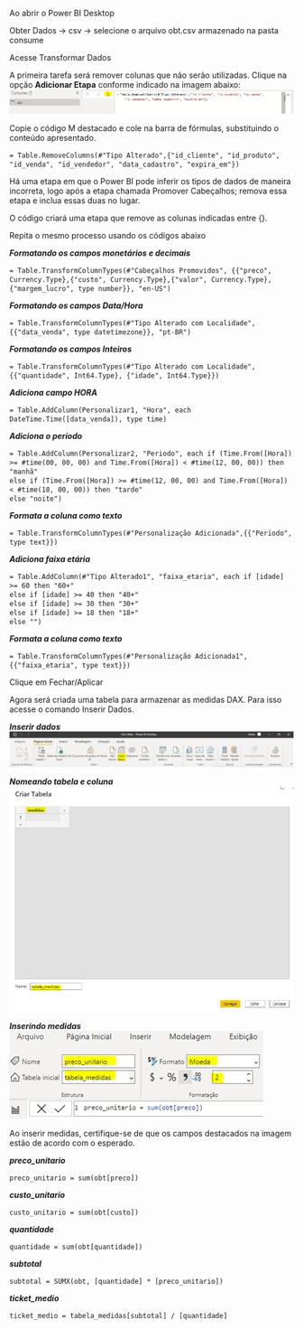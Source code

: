 

Ao abrir o Power BI Desktop

Obter Dados -> csv -> selecione o arquivo obt.csv armazenado na pasta consume

Acesse Transformar Dados

A primeira tarefa será remover colunas que não serão utilizadas. Clique na opção **Adicionar Etapa** conforme indicado na imagem abaixo:
![alt text](imagens/image.png)

Copie o código M destacado e cole na barra de fórmulas, substituindo o conteúdo apresentado.

```
= Table.RemoveColumns(#"Tipo Alterado",{"id_cliente", "id_produto", "id_venda", "id_vendedor", "data_cadastro", "expira_em"})
```
Há uma etapa em que o Power BI pode inferir os tipos de dados de maneira incorreta, logo após a etapa chamada Promover Cabeçalhos; remova essa etapa e inclua essas duas no lugar.

O código criará uma etapa que remove as colunas indicadas entre {}.

Repita o mesmo processo usando os códigos abaixo <br>

***Formatando os campos monetários e decimais***
```
= Table.TransformColumnTypes(#"Cabeçalhos Promovidos", {{"preco", Currency.Type},{"custo", Currency.Type},{"valor", Currency.Type}, {"margem_lucro", type number}}, "en-US")
```

***Formatando os campos Data/Hora***
```
= Table.TransformColumnTypes(#"Tipo Alterado com Localidade", {{"data_venda", type datetimezone}}, "pt-BR")
```

***Formatando os campos  Inteiros***
```
= Table.TransformColumnTypes(#"Tipo Alterado com Localidade",{{"quantidade", Int64.Type}, {"idade", Int64.Type}})
```

***Adiciona campo HORA***
```
= Table.AddColumn(Personalizar1, "Hora", each DateTime.Time([data_venda]), type time)
```

***Adiciona o período***
```
= Table.AddColumn(Personalizar2, "Periodo", each if (Time.From([Hora]) >= #time(00, 00, 00) and Time.From([Hora]) < #time(12, 00, 00)) then "manhã"
else if (Time.From([Hora]) >= #time(12, 00, 00) and Time.From([Hora]) < #time(18, 00, 00)) then "tarde"
else "noite")
```

***Formata a coluna como texto***
```
= Table.TransformColumnTypes(#"Personalização Adicionada",{{"Periodo", type text}})
```

***Adiciona faixa etária***
```
= Table.AddColumn(#"Tipo Alterado1", "faixa_etaria", each if [idade] >= 60 then "60+" 
else if [idade] >= 40 then "40+" 
else if [idade] >= 30 then "30+" 
else if [idade] >= 18 then "18+" 
else "")
```

***Formata a coluna como texto***
```
= Table.TransformColumnTypes(#"Personalização Adicionada1",{{"faixa_etaria", type text}})
```

Clique em Fechar/Aplicar

Agora será criada uma tabela para armazenar as medidas DAX. Para isso acesse o comando Inserir Dados. <br>

***Inserir dados***
![alt text](image.png)

***Nomeando tabela e coluna*** <br>
![alt text](image-1.png)

***Inserindo medidas***
![alt text](image-2.png) <br>

Ao inserir medidas, certifique-se de que os campos destacados na imagem estão de acordo com o esperado.

***preco_unitario***
```
preco_unitario = sum(obt[preco])
```

***custo_unitario***
```
custo_unitario = sum(obt[custo])
```

***quantidade***
```
quantidade = sum(obt[quantidade])
```

***subtotal***
```
subtotal = SUMX(obt, [quantidade] * [preco_unitario])
```

***ticket_medio***
```
ticket_medio = tabela_medidas[subtotal] / [quantidade]
```